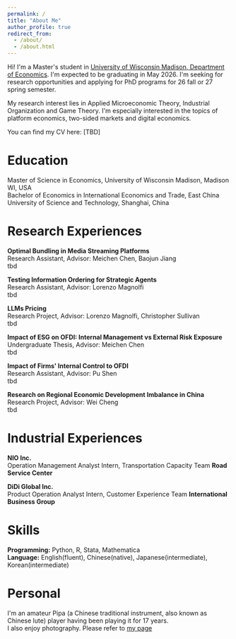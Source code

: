 ```yaml
---
permalink: /
title: "About Me"
author_profile: true
redirect_from: 
  - /about/
  - /about.html
---
```


Hi! I'm a Master's student in [University of Wisconsin Madison, Department of Economics](https://econ.wisc.edu/). I'm expected to be graduating in May 2026. I'm seeking for research opportunities and applying for PhD programs for 26 fall or 27 spring semester.

My research interest lies in Applied Microeconomic Theory, Industrial Organization and Game Theory. I'm especially interested in the topics of platform economics, two-sided markets and digital economics.

You can find my CV here: [TBD]  

  

Education
======
Master of Science in Economics, University of Wisconsin Madison, Madison WI, USA  
Bachelor of Economics in International Economics and Trade, East China University of Science and Technology, Shanghai, China  

  

Research Experiences
======

**Optimal Bundling in Media Streaming Platforms**  
Research Assistant, Advisor: Meichen Chen, Baojun Jiang  
tbd  


**Testing Information Ordering for Strategic Agents**  
Research Assistant, Advisor: Lorenzo Magnolfi  
tbd  


**LLMs Pricing**  
Research Project, Advisor: Lorenzo Magnolfi, Christopher Sullivan  
tbd  


**Impact of ESG on OFDI: Internal Management vs External Risk Exposure**  
Undergraduate Thesis, Advisor: Meichen Chen  
tbd  


**Impact of Firms' Internal Control to OFDI**  
Research Assistant, Advisor: Pu Shen  
tbd  


**Research on Regional Economic Development Imbalance in China**  
Research Project, Advisor: Wei Cheng  
tbd  


Industrial Experiences
======
**NIO Inc.**  
Operation Management Analyst Intern, Transportation Capacity Team **Road Service Center**  

**DiDi Global Inc.**  
Product Operation Analyst Intern, Customer Experience Team **International Business Group**  

Skills
======
**Programming:** Python, R, Stata, Mathematica  
**Language:** English(fluent), Chinese(native), Japanese(intermediate), Korean(intermediate)  


Personal
======
I'm an amateur Pipa (a Chinese traditional instrument, also known as Chinese lute) player having been playing it for 17 years.  
I also enjoy photography. Please refer to [my page](https://www.instagram.com/more_of_ff/?hl=en)



